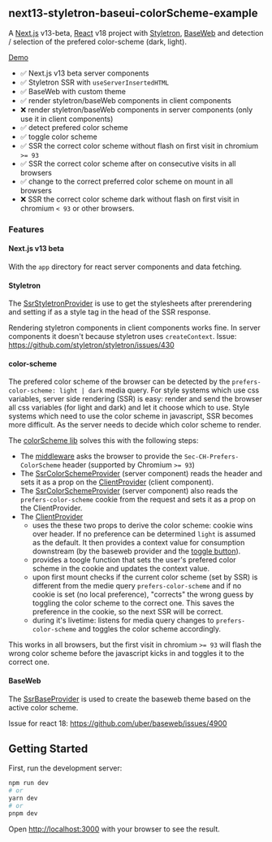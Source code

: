 ## next13-styletron-baseui-colorScheme-example

A [Next.js](https://nextjs.org/) v13-beta, [React](https://reactjs.org) v18 project with [Styletron](https://www.styletron.org/), [BaseWeb](https://baseweb.design/) and detection / selection of the prefered color-scheme (dark, light).

[Demo](https://next13-styletron-baseui-colorscheme.fly.dev/)

- ✅ Next.js v13 beta server components
- ✅ Styletron SSR with `useServerInsertedHTML`
- ✅ BaseWeb with custom theme
- ✅ render styletron/baseWeb components in client components
- ❌ render styletron/baseWeb components in server components (only use it in client components)
- ✅ detect prefered color scheme
- ✅ toggle color scheme
- ✅ SSR the correct color scheme without flash on first visit in chromium `>= 93`
- ✅ SSR the correct color scheme after on consecutive visits in all browsers
- ✅ change to the correct preferred color scheme on mount in all browsers
- ❌ SSR the correct color scheme dark without flash on first visit in chromium `< 93` or other browsers.

### Features

#### Next.js v13 beta

With the `app` directory for react server components and data fetching.

#### Styletron

The [SsrStyletronProvider](lib/ui/StyletronProvider.tsx) is use to get the stylesheets after prerendering and setting if as a style tag in the head of the SSR response.

Rendering styletron components in client components works fine. In server components it doesn't because styletron uses `createContext`. Issue: https://github.com/styletron/styletron/issues/430

#### color-scheme

The prefered color scheme of the browser can be detected by the `prefers-color-scheme: light | dark` media query. For style systems which use css variables,
server side rendering (SSR) is easy: render and send the browser all css variables (for light and dark) and let it choose which to use. Style systems which need to use the color scheme in javascript, SSR becomes more difficult. As the server needs to decide which color scheme to render.

The [colorScheme lib](lib/ui/colorScheme) solves this with the following steps:

- The [middleware](lib/ui/colorScheme/middleware.ts) asks the browser to provide the `Sec-CH-Prefers-ColorScheme` header (supported by Chromium `>= 93`)
- The [SsrColorSchemeProvider](lib/ui/colorScheme/server.tsx) (server component) reads the header and sets it as a prop on the [ClientProvider](lib/ui/colorScheme/client.tsx) (client component).
- The [SsrColorSchemeProvider](lib/ui/colorScheme/server.tsx) (server component) also reads the `prefers-color-scheme` cookie from the request and sets it as a prop on the ClientProvider.
- The [ClientProvider](lib/ui/colorScheme/client.tsx)
  - uses the these two props to derive the color scheme: cookie wins over header. If no preference can be determined `light` is assumed as the default. It then provides a context value for consumption downstream (by the baseweb provider and the [toggle button](ui/Navigation.tsx#L13)).
  - provides a toogle function that sets the user's prefered color scheme in the cookie and updates the context value.
  - upon first mount checks if the current color scheme (set by SSR) is different from the medie query `prefers-color-scheme` and if no cookie is set (no local preference), "corrects" the wrong guess by toggling the color scheme to the correct one. This saves the preference in the cookie, so the next SSR will be correct.
  - during it's livetime: listens for media query changes to `prefers-color-scheme` and toggles the color scheme accordingly.

This works in all browsers, but the first visit in chromium `>= 93` will flash the wrong color scheme before the javascript kicks in and toggles it to the correct one.

#### BaseWeb

The [SsrBaseProvider](lib/ui/BaseProvider.tsx) is used to create the baseweb theme based on the active color scheme.

Issue for react 18: https://github.com/uber/baseweb/issues/4900

## Getting Started

First, run the development server:

```bash
npm run dev
# or
yarn dev
# or
pnpm dev
```

Open [http://localhost:3000](http://localhost:3000) with your browser to see the result.

